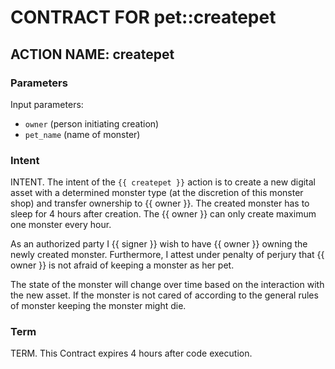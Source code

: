 # CONTRACT FOR pet::createpet

## ACTION NAME: createpet

### Parameters
Input parameters:

* `owner` (person initiating creation)
* `pet_name` (name of monster)

### Intent
INTENT. The intent of the `{{ createpet }}` action is to create a new digital asset with a determined monster type (at the discretion of this monster shop) and transfer ownership to {{ owner }}.
The created monster has to sleep for 4 hours after creation. The {{ owner }} can only create maximum one monster every hour.

As an authorized party I {{ signer }} wish to have {{ owner }} owning the newly created monster. Furthermore, I attest under penalty of perjury that {{ owner }} is not afraid of keeping a monster as her pet.

The state of the monster will change over time based on the interaction with the new asset. If the monster is not cared of according to the general rules of monster keeping the monster might die.

### Term
TERM. This Contract expires 4 hours after code execution.